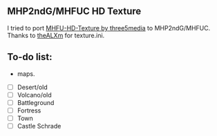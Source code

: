 ## MHP2ndG/MHFUC HD Texture
I tried to port <a href=https://github.com/three5media/mfhu-hd-retexture>MHFU-HD-Texture by three5media</a> to MHP2ndG/MHFUC. Thanks to <a href=https://github.com/theALXm/2ndG_ULTIMATE>theALXm</a> for texture.ini.


## To-do list:
- maps.
- [ ] Desert/old
- [ ] Volcano/old
- [ ] Battleground
- [ ] Fortress
- [ ] Town
- [ ] Castle Schrade
